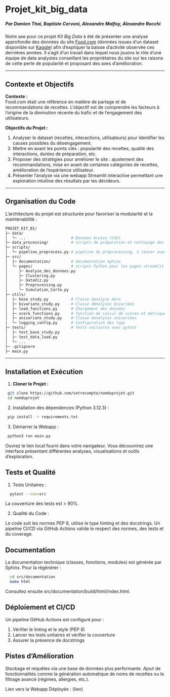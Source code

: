 # Projet_kit_big_data

##### Par Damien Thai, Baptiste Cervoni, Alexandre Malfoy, Alexandre Rocchi

Notre axe pour ce projet *Kit Big Data* à été de présenter une analyse approfondie des données du site [Food.com](https://www.food.com/) (données issues d’un dataset disponible sur [Kaggle](https://www.kaggle.com/datasets/shuyangli94/food-com-recipes-and-user-interactions)) afin d’expliquer la baisse d’activité observée ces dernières années. Il s’agit d’un travail dans lequel nous jouons le rôle d’une équipe de data analystes conseillant les propriétaires du site sur les raisons de cette perte de popularité et proposant des axes d’amélioration.

---

## Contexte et Objectifs

**Contexte :**  
Food.com était une référence en matière de partage et de recommandations de recettes. L’objectif est de comprendre les facteurs à l’origine de la diminution récente du trafic et de l’engagement des utilisateurs.

**Objectifs du Projet :**
1. Analyser le dataset (recettes, interactions, utilisateurs) pour identifier les causes possibles du désengagement.
2. Mettre en avant les points clés : popularité des recettes, qualité des interactions, durées de préparation, etc.
3. Proposer des stratégies pour améliorer le site : ajustement des recommandations, mise en avant de certaines catégories de recettes, amélioration de l’expérience utilisateur.
4. Présenter l’analyse via une webapp Streamlit interactive permettant une exploration intuitive des résultats par les décideurs.

---

## Organisation du Code

L’architecture du projet est structurée pour favoriser la modularité et la maintenabilité :

```bash
PROJET_KIT_BI/
├─ data/       
│  └─ ...                    # Données brutes (CSV)
├─ data_processing/          # scripts de préparation et nettoyage des données
├─ scripts/
│  └─ pipeline_preprocess.py # pipeline du préprocessing, à lancer avec les données brutes
├─ src/
│  ├─ documentation/         # documentation Sphinx
│  └─ pages/                 # scripts Python pour les pages streamlit
│     ├─ Analyse_des_donnees.py
│     ├─ Clustering.py
│     ├─ DataViz.py
│     ├─ Preprocessing.py
│     └─ Simulation_Carte.py
├─ utils/
│  ├─ base_study.py          # Classe danalyse mère
│  ├─ bivariate_study.py     # Classe dAnalyses bivariées
│  ├─ load_functions.py      # Chargement des données
│  ├─ score_functions.py     # fonction de calcul de scores et métriques
│  ├─ univariate_study.py    # Classe danalyses univariées
│  └─ logging_config.py      # Configuration des logs
├─ tests/                    # Tests unitaires avec pytest
│  ├─ test_base_study.py
│  ├─ test_data_load.py
│  └─ ...
├─ .gitignore
├─ main.py                

```
---

## Installation et Exécution

1. **Cloner le Projet :**
  ```bash
   git clone https://github.com/votrecompte/nomduprojet.git
   cd nomduprojet
  ```

2. Installation des dépendences (Python 3.12.3) :

  ```bash
   pip install -r requirements.txt
  ```
3. Démarrer la Webapp :
  ```bash
   python3 run main.py
  ```
  Ouvrez le lien local fourni dans votre navigateur. Vous découvrirez une interface présentant différentes analyses, visualisations et outils d’exploration.

## Tests et Qualité

1. Tests Unitaires :
  ```bash
    pytest --cov=src
  ```
La couverture des tests est > 90%.

2. Qualité du Code : 

Le code suit les normes PEP 8, utilise le type hinting et des docstrings. Un pipeline CI/CD via GitHub Actions valide le respect des normes, des tests et du coverage.

## Documentation

  La documentation technique (classes, fonctions, modules) est générée par Sphinx.
  Pour la régénérer :

  ```bash
    cd src/documentation
    make html
```
Consultez ensuite src/documentation/build/html/index.html.

## Déploiement et CI/CD

Un pipeline GitHub Actions est configuré pour :
  1. Vérifier le linting et le style (PEP 8)
  2. Lancer les tests unitaires et vérifier la couverture
  3. Assurer la présence de docstrings
  
## Pistes d’Amélioration

  Stockage et requêtes via une base de données plus performante.
  Ajout de fonctionnalités comme la génération automatique de noms de recettes ou le filtrage avancé (régimes, allergies, etc.).

Lien vers la Webapp Déployée :
(lien)